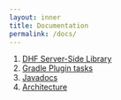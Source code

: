 ```yaml
---
layout: inner
title: Documentation
permalink: /docs/
---
```


1. [DHF Server-Side Library](./serverside.md)
1. [Gradle Plugin tasks](./gradletasks.md)
1. [Javadocs](./javadocs.md)
1. [Architecture](./architecture.md)

